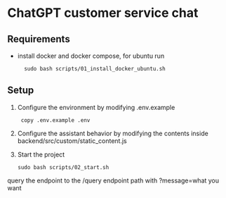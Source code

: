 # ChatGPT customer service chat

## Requirements
 
- install docker and docker compose, for ubuntu run

        sudo bash scripts/01_install_docker_ubuntu.sh

## Setup

1. Configure the environment by modifying .env.example

        copy .env.example .env

2. Configure the assistant behavior by modifying the contents inside backend/src/custom/static_content.js

3. Start the project

       sudo bash scripts/02_start.sh

query the endpoint to the /query endpoint path with ?message=what you want

